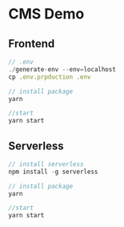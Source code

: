 # CMS Demo 

## Frontend

```js
// .env
./generate-env --env=localhost
cp .env.prpduction .env

// install package
yarn

//start
yarn start
```


## Serverless

```js
// install serverless
npm install -g serverless

// install package
yarn

//start
yarn start
```